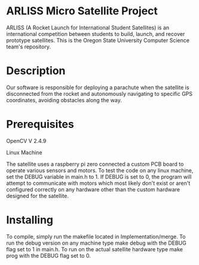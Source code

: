 # ARLISS Micro Satellite Project

ARLISS (A Rocket Launch for International Student Satellites) is an international competition between students to build, launch, and recover prototype satellites. This is the Oregon State University Computer Science team's repository.

# Description

Our software is responsible for deploying a parachute when the satellite is disconnected from the rocket and autonomously navigating to specific GPS coordinates, avoiding obstacles along the way. 

# Prerequisites

OpenCV V 2.4.9

Linux Machine

The satellite uses a raspberry pi zero connected a custom PCB board to operate various sensors and motors. To test the code on any linux machine, set the DEBUG variable in main.h to 1. If DEBUG is set to 0, the program will attempt to communicate with motors which most likely don't exist or aren't configured correctly on any hardware other than the custom hardware designed for the satellite.

# Installing

To compile, simply run the makefile located in Implementation/merge. To run the debug version on any machine type make debug with the DEBUG flag set to 1 in main.h. To run on the actual satellite hardware type make prog with the DEBUG flag set to 0. 

